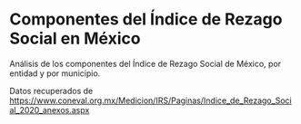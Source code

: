 # Componentes del Índice de Rezago Social en México

Análisis de los componentes del Índice de Rezago Social de México, por entidad y por municipio.


Datos recuperados de
https://www.coneval.org.mx/Medicion/IRS/Paginas/Indice_de_Rezago_Social_2020_anexos.aspx


